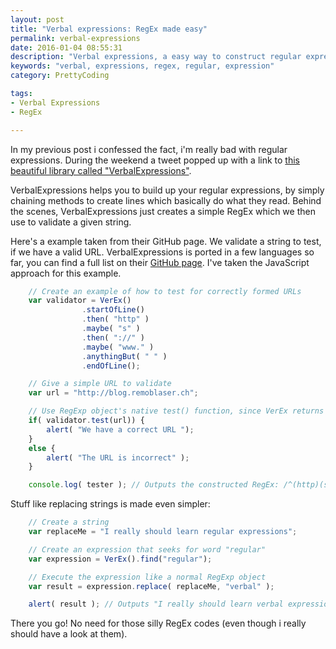 ```yaml
---
layout: post
title: "Verbal expressions: RegEx made easy"
permalink: verbal-expressions
date: 2016-01-04 08:55:31
description: "Verbal expressions, a easy way to construct regular expressions"
keywords: "verbal, expressions, regex, regular, expression"
category: PrettyCoding

tags:
- Verbal Expressions
- RegEx

---
```


In my previous post i confessed the fact, i'm really bad with regular expressions.
During the weekend a tweet popped up with a link to [this beautiful library called "VerbalExpressions"](https://github.com/VerbalExpressions/JSVerbalExpressions).

VerbalExpressions helps you to build up your regular expressions, by simply chaining methods to create lines which basically do what they read.
Behind the scenes, VerbalExpressions just creates a simple RegEx which we then use to validate a given string.

Here's a example taken from their GitHub page. We validate a string to test, if we have a valid URL.
VerbalExpressions is ported in a few languages so far, you can find a full list on their [GitHub page](http://verbalexpressions.github.io/). 
I've taken the JavaScript approach for this example.

~~~JavaScript
    // Create an example of how to test for correctly formed URLs
    var validator = VerEx()
                .startOfLine()
                .then( "http" )
                .maybe( "s" )
                .then( "://" )
                .maybe( "www." )
                .anythingBut( " " )
                .endOfLine();

    // Give a simple URL to validate
    var url = "http://blog.remoblaser.ch";

    // Use RegExp object's native test() function, since VerEx returns a RegEx
    if( validator.test(url)) {
        alert( "We have a correct URL ");
    }
    else {
        alert( "The URL is incorrect" );
    }

    console.log( tester ); // Outputs the constructed RegEx: /^(http)(s)?(\:\/\/)(www\.)?([^\ ]*)$/
~~~

Stuff like replacing strings is made even simpler:

~~~JavaScript
    // Create a string
    var replaceMe = "I really should learn regular expressions";

    // Create an expression that seeks for word "regular"
    var expression = VerEx().find("regular");

    // Execute the expression like a normal RegExp object
    var result = expression.replace( replaceMe, "verbal" );

    alert( result ); // Outputs "I really should learn verbal expressions"
~~~

There you go! No need for those silly RegEx codes (even though i really should have a look at them).